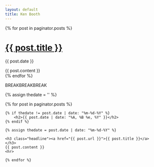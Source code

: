 ```yaml
---
layout: default
title: Ken Booth
---
```


{% for post in paginator.posts %}
  <h1><a href="{{ post.url }}">{{ post.title }}</a></h1>
  <p class="author">
    <span class="date">{{ post.date }}</span>
  </p>
  <div class="content">
    {{ post.content }}
  </div>
{% endfor %}

BREAKBREAKBREAK

{% assign thedate = '' %}

{% for post in paginator.posts %}

    {% if thedate != post.date | date: "%m-%d-%Y" %}
        <h2>{{ post.date | date: "%A, %B %e, %Y" }}</h2>
    {% endif %}

    {% assign thedate = post.date | date: "%m-%d-%Y" %}

    <h3 class="headline"><a href="{{ post.url }}">{{ post.title }}</a></h3>
    {{ post.content }}
    <hr>

	{% endfor %}